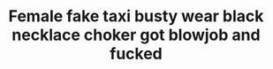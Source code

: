 ---
layout: post
title: Female fake taxi busty wear black necklace choker got blowjob and fucked
duration: '12:08'
view: 645
rate: 2
video: 'https://flashservice.xvideos.com/embedframe/26275721'
category:
 - blowjob
 - brunette
 - busty
 - cab
 - rough
 - tattoo
tags: 
 - big-tits
 - sucked
 - fucked
priority: 0.9
changefreq: daily
---